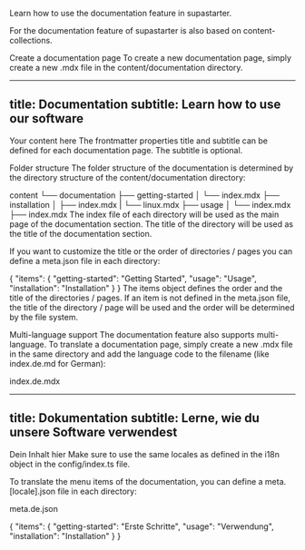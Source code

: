 Learn how to use the documentation feature in supastarter.

For the documentation feature of supastarter is also based on content-collections.

Create a documentation page
To create a new documentation page, simply create a new .mdx file in the content/documentation directory.


---
title: Documentation
subtitle: Learn how to use our software
---
 
Your content here
The frontmatter properties title and subtitle can be defined for each documentation page. The subtitle is optional.

Folder structure
The folder structure of the documentation is determined by the directory structure of the content/documentation directory:


content
└── documentation
    ├── getting-started
    │   └── index.mdx
    ├── installation
    │   ├── index.mdx
    |   └── linux.mdx
    ├── usage
    │   └── index.mdx
    ├── index.mdx
The index file of each directory will be used as the main page of the documentation section. The title of the directory will be used as the title of the documentation section.

If you want to customize the title or the order of directories / pages you can define a meta.json file in each directory:


{
  "items": {
    "getting-started": "Getting Started",
    "usage": "Usage",
    "installation": "Installation"
  }
}
The items object defines the order and the title of the directories / pages. If an item is not defined in the meta.json file, the title of the directory / page will be used and the order will be determined by the file system.

Multi-language support
The documentation feature also supports multi-language. To translate a documentation page, simply create a new .mdx file in the same directory and add the language code to the filename (like index.de.md for German):

index.de.mdx

---
title: Dokumentation
subtitle: Lerne, wie du unsere Software verwendest
---
 
Dein Inhalt hier
Make sure to use the same locales as defined in the i18n object in the config/index.ts file.

To translate the menu items of the documentation, you can define a meta.[locale].json file in each directory:

meta.de.json

{
  "items": {
    "getting-started": "Erste Schritte",
    "usage": "Verwendung",
    "installation": "Installation"
  }
}
